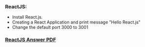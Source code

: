 ### ReactJS:
   - Install React.js.
   - Creating a React Application and print message "Hello React.js"
   - Change the default port 3000 to 3001
### [ReactJS Answer PDF]()
